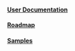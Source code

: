 #### [User Documentation](https://developer.android.com/ndk/index.html)
#### [Roadmap](https://android.googlesource.com/platform/ndk/+/master/docs/Roadmap.md)
#### [Samples](http://github.com/googlesamples/android-ndk)